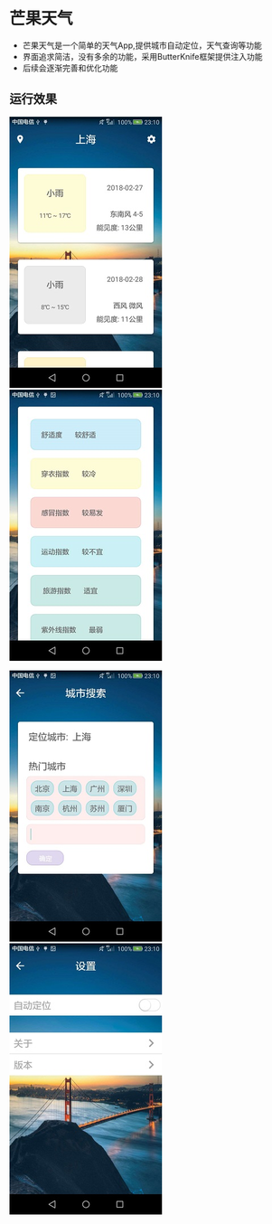 # 芒果天气

- 芒果天气是一个简单的天气App,提供城市自动定位，天气查询等功能
- 界面追求简洁，没有多余的功能，采用ButterKnife框架提供注入功能
- 后续会逐渐完善和优化功能


## 运行效果

![](https://github.com/dingdangmao123/Mango/blob/master/demo/s1.jpg)     ![](https://github.com/dingdangmao123/Mango/blob/master/demo/s2.jpg)


![](https://github.com/dingdangmao123/Mango/blob/master/demo/s3.jpg)     ![](https://github.com/dingdangmao123/Mango/blob/master/demo/s4.jpg)
